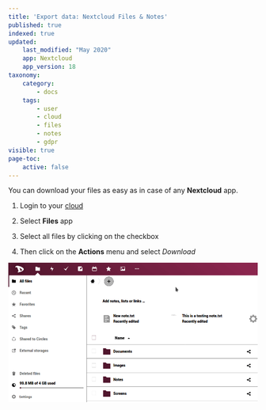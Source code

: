 ```yaml
---
title: 'Export data: Nextcloud Files & Notes'
published: true
indexed: true
updated:
    last_modified: "May 2020"		
    app: Nextcloud
    app_version: 18
taxonomy:
    category:
        - docs
    tags:
        - user
        - cloud
        - files
        - notes
        - gdpr
visible: true
page-toc:
    active: false
---
```


You can download your files as easy as in case of any **Nextcloud** app.

1. Login to your [cloud](https://cloud.disroot.org)

2. Select **Files** app

3. Select all files by clicking on the checkbox

4. Then click on the **Actions** menu and select *Download*

![](en/files_app.gif)
